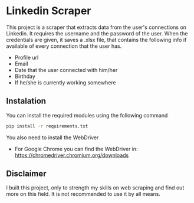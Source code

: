 # Linkedin Scraper

This project is a scraper that extracts data from the user's connections on Linkedin. It requires the username and the password of the user.
When the credentials are given, it saves a .xlsx file, that contains the following info if available of every connection that the user has.

- Profile url 
- Email
- Date that the user connected with him/her
- Birthday
- If he/she is currently working somewhere

## Instalation

You can install the required modules using the following command

```bash
pip install -r requirements.txt
```

You also need to install the WebDriver

- For Google Chrome you can find the WebDriver in: https://chromedriver.chromium.org/downloads

## Disclaimer

I built this project, only to strength my skills on web scraping and find out more on this field. It is not recommended to use it by all means. 